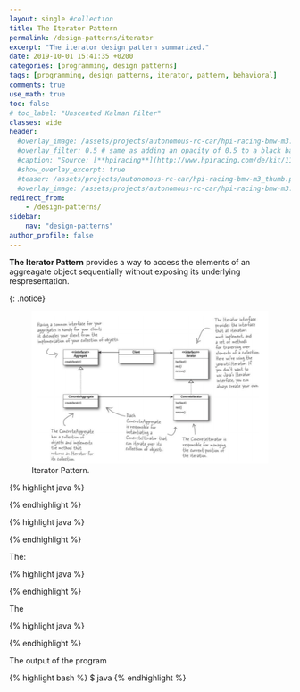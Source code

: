```yaml
---
layout: single #collection
title: The Iterator Pattern
permalink: /design-patterns/iterator
excerpt: "The iterator design pattern summarized."
date: 2019-10-01 15:41:35 +0200
categories: [programming, design patterns]
tags: [programming, design patterns, iterator, pattern, behavioral]
comments: true
use_math: true
toc: false
# toc_label: "Unscented Kalman Filter"
classes: wide
header:
  #overlay_image: /assets/projects/autonomous-rc-car/hpi-racing-bmw-m3.png
  #overlay_filter: 0.5 # same as adding an opacity of 0.5 to a black background
  #caption: "Source: [**hpiracing**](http://www.hpiracing.com/de/kit/114343)"
  #show_overlay_excerpt: true
  #teaser: /assets/projects/autonomous-rc-car/hpi-racing-bmw-m3_thumb.png
  #overlay_image: /assets/projects/autonomous-rc-car/hpi-racing-bmw-m3.png
redirect_from:
    - /design-patterns/
sidebar:
    nav: "design-patterns"
author_profile: false
---
```


<p>
<b>The Iterator Pattern</b> provides a way to 
access the elements of an aggreagate object sequentially 
without exposing its underlying respresentation.
</p>
{: .notice}


<figure>
    <a href="/assets/pages/design-patterns/iterator-pattern.png"><img src="/assets/pages/design-patterns/iterator-pattern.png"></a>
    <figcaption>Iterator Pattern.</figcaption>
</figure>



{% highlight java %}

{% endhighlight %}



{% highlight java %}

{% endhighlight %}

The:

{% highlight java %}

{% endhighlight %}

The 


{% highlight java %}

{% endhighlight %}


The output of the program 

{% highlight bash %}
$ java 
{% endhighlight %}

